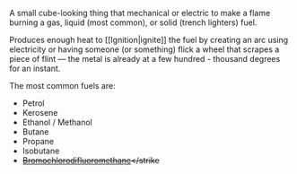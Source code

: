 A small cube-looking thing that mechanical or electric to make a flame burning a gas, liquid (most common), or solid (trench lighters) fuel.

Produces enough heat to [[Ignition|ignite]] the fuel by creating an arc using electricity or having someone (or something) flick a wheel that scrapes a piece of flint — the metal is already at a few hundred - thousand degrees for an instant.

The most common fuels are:

 - Petrol
 - Kerosene
 - Ethanol / Methanol
 - Butane
 - Propane
 - Isobutane
 - <strike>[Bromochlorodifluoromethane](https://en.wikipedia.org/wiki/Bromochlorodifluoromethane)</strike